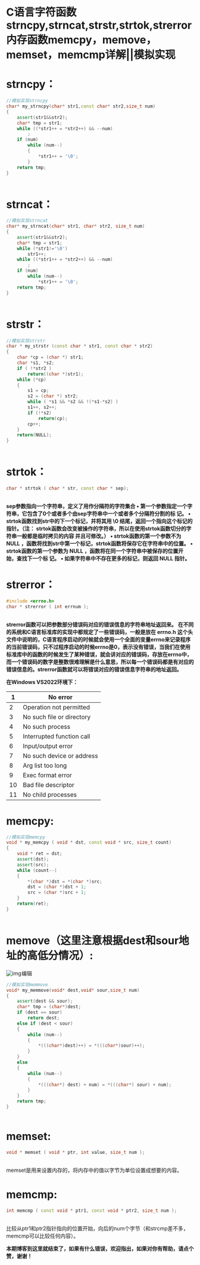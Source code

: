 # C语言字符函数strncpy,strncat,strstr,strtok,strerror内存函数memcpy，memove，memset，memcmp详解||模拟实现

# strncpy：

```cpp
//模拟实现strncpy
char* my_strncpy(char* str1,const char* str2,size_t num)
{
	assert(str1&&str2);
	char* tmp = str1;
	while ((*str1++ = *str2++) && --num)
		;
	if (num)
		while (num--)
		{
			*str1++ = '\0';
		}
	return tmp;
}
```

![点击并拖拽以移动](data:image/gif;base64,R0lGODlhAQABAPABAP///wAAACH5BAEKAAAALAAAAAABAAEAAAICRAEAOw==)

# strncat：

```cpp
//模拟实现strncat
char* my_strncat(char* str1, char* str2, size_t num)
{
	assert(str1&&str2);
	char* tmp = str1;
	while (*str1!='\0')
		str1++;
	while ((*str1++ = *str2++) && --num)
		;
	if (num)
		while (num--)
			*str1++ = '\0';
	return tmp;
}
```

![点击并拖拽以移动](data:image/gif;base64,R0lGODlhAQABAPABAP///wAAACH5BAEKAAAALAAAAAABAAEAAAICRAEAOw==)

# strstr：

```cpp
//模拟实现strstr
char * my_strstr (const char * str1, const char * str2)
{
    char *cp = (char *) str1;
    char *s1, *s2;
    if ( !*str2 )
        return((char *)str1);
    while (*cp)
    {
        s1 = cp;
        s2 = (char *) str2;
        while ( *s1 && *s2 && !(*s1-*s2) )
        s1++, s2++;
        if (!*s2)
            return(cp);
        cp++;
    }
    return(NULL);
}
```

![点击并拖拽以移动](data:image/gif;base64,R0lGODlhAQABAPABAP///wAAACH5BAEKAAAALAAAAAABAAEAAAICRAEAOw==)

# strtok：

```cpp
char * strtok ( char * str, const char * sep);
```

![点击并拖拽以移动](data:image/gif;base64,R0lGODlhAQABAPABAP///wAAACH5BAEKAAAALAAAAAABAAEAAAICRAEAOw==)

**sep参数指向⼀个字符串，定义了⽤作分隔符的字符集合
 • 第⼀个参数指定⼀个字符串，它包含了0个或者多个由sep字符串中⼀个或者多个分隔符分割的标
 记。
 • strtok函数找到str中的下⼀个标记，并将其⽤ \0 结尾，返回⼀个指向这个标记的指针。（注：
 strtok函数会改变被操作的字符串，所以在使⽤strtok函数切分的字符串⼀般都是临时拷⻉的内容
 并且可修改。）
 • strtok函数的第⼀个参数不为 NULL ，函数将找到str中第⼀个标记，strtok函数将保存它在字符串中的位置。
 • strtok函数的第⼀个参数为 NULL ，函数将在同⼀个字符串中被保存的位置开始，查找下⼀个标
 记。
 • 如果字符串中不存在更多的标记，则返回 NULL 指针。**

# strerror：

```cpp
#include <errno.h>
char * strerror ( int errnum );
```

![点击并拖拽以移动](data:image/gif;base64,R0lGODlhAQABAPABAP///wAAACH5BAEKAAAALAAAAAABAAEAAAICRAEAOw==)

 **strerror函数可以把参数部分错误码对应的错误信息的字符串地址返回来。
 在不同的系统和C语⾔标准库的实现中都规定了⼀些错误码，⼀般是放在 errno.h 这个头⽂件中说明的，C语⾔程序启动的时候就会使⽤⼀个全⾯的变量errno来记录程序的当前错误码，只不过程序启动的时候errno是0，表⽰没有错误，当我们在使⽤标准库中的函数的时候发⽣了某种错误，就会讲对应的错误码，存放在errno中，⽽⼀个错误码的数字是整数很难理解是什么意思，所以每⼀个错误码都是有对应的错误信息的。strerror函数就可以将错误对应的错误信息字符串的地址返回。**

**在Windows VS2022环境下：**

| 1    | No error                  |
| ---- | ------------------------- |
| 2    | Operation not permitted   |
| 3    | No such file or directory |
| 4    | No such process           |
| 5    | Interrupted function call |
| 6    | Input/output error        |
| 7    | No such device or address |
| 8    | Arg list too long         |
| 9    | Exec format error         |
| 10   | Bad file descriptor       |
| 11   | No child processes        |

# memcpy:

```cpp
//模拟实现memcpy
void * my_memcpy ( void * dst, const void * src, size_t count)
{
    void * ret = dst;
    assert(dst);
    assert(src);
    while (count--)
    {
        *(char *)dst = *(char *)src;
        dst = (char *)dst + 1;
        src = (char *)src + 1;
    }
    return(ret);
}
```

![点击并拖拽以移动](data:image/gif;base64,R0lGODlhAQABAPABAP///wAAACH5BAEKAAAALAAAAAABAAEAAAICRAEAOw==)

# memove（这里注意根据dest和sour地址的高低分情况）:

![img](https://raw.githubusercontent.com/QinMou000/pic/main/3b82c45228d3b46f866f83a696cec601.png)![点击并拖拽以移动](data:image/gif;base64,R0lGODlhAQABAPABAP///wAAACH5BAEKAAAALAAAAAABAAEAAAICRAEAOw==)编辑

```cpp
//模拟实现memmove
void* my_memmove(void* dest,void* sour,size_t num)
{
	assert(dest && sour);
	char* tmp = (char*)dest;
	if (dest == sour)
		return dest;
	else if (dest < sour)
	{
		while (num--)
		{
			*(((char*)dest)++) = *(((char*)sour)++);
		}
	}
	else
	{
		while (num--)
		{
			*(((char*) dest) + num) = *(((char*) sour) + num);
		}
	}
	return tmp;
}
```

![点击并拖拽以移动](data:image/gif;base64,R0lGODlhAQABAPABAP///wAAACH5BAEKAAAALAAAAAABAAEAAAICRAEAOw==)

# memset:

```cpp
void * memset ( void * ptr, int value, size_t num );
```

![点击并拖拽以移动](data:image/gif;base64,R0lGODlhAQABAPABAP///wAAACH5BAEKAAAALAAAAAABAAEAAAICRAEAOw==)

 memset是⽤来设置内存的，将内存中的值以字节为单位设置成想要的内容。

# memcmp:

```cpp
int memcmp ( const void * ptr1, const void * ptr2, size_t num );
```

![点击并拖拽以移动](data:image/gif;base64,R0lGODlhAQABAPABAP///wAAACH5BAEKAAAALAAAAAABAAEAAAICRAEAOw==)

⽐较从ptr1和ptr2指针指向的位置开始，向后的num个字节（和strcmp差不多，memcmp可以比较任何内容）。

**本期博客到这里就结束了，如果有什么错误，欢迎指出，如果对你有帮助，请点个赞，谢谢！**